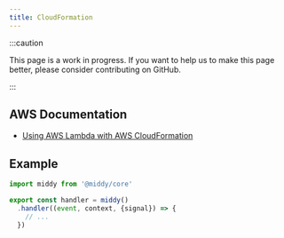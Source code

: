 ```yaml
---
title: CloudFormation
---
```


:::caution

This page is a work in progress. If you want to help us to make this page better, please consider contributing on GitHub.

:::

## AWS Documentation
- [Using AWS Lambda with AWS CloudFormation](https://docs.aws.amazon.com/lambda/latest/dg/services-cloudformation.html)

## Example
```javascript
import middy from '@middy/core'

export const handler = middy()
  .handler((event, context, {signal}) => {
    // ...
  })
```
